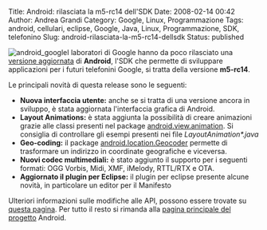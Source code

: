 Title: Android: rilasciata la m5-rc14 dell'SDK
Date: 2008-02-14 00:42
Author: Andrea Grandi
Category: Google, Linux, Programmazione
Tags: android, cellulari, eclipse, Google, Java, Linux, Programmazione, SDK, telefonino
Slug: android-rilasciata-la-m5-rc14-dellsdk
Status: published

![android\_google](http://www.andreagrandi.it/wp-content/uploads/2008/02/android_robot.thumbnail.gif)I
laboratori di Google hanno da poco rilasciato una [versione
aggiornata](http://code.google.com/android/download.html) di
**Android**, l'SDK che permette di sviluppare applicazioni per i futuri
telefonini Google, si tratta della versione **m5-rc14**.

Le principali novità di questa release sono le seguenti:

-   **Nuova interfaccia utente:** anche se si tratta di una versione
    ancora in sviluppo, è stata aggiornata l'interfaccia grafica di
    Android.
-   **Layout Animations:** è stata aggiunta la possibilità di creare
    animazioni grazie alle classi presenti nel package
    [android.view.animation](http://code.google.com/android/migrating/m3-to-m5/m5-api-changes.html#animations).
    Si consiglia di controllare gli esempi presenti nei file
    *LayoutAnimation\*.java*
-   **Geo-coding:** il package
    [android.location.Geocoder](http://code.google.com/android/reference/android/location/Geocoder.html)
    permette di trasformare un indirizzo in coordinate geografiche e
    viceversa.
-   **Nuovi codec multimediali:** è stato aggiunto il supporto per i
    seguenti formati: OGG Vorbis, Midi, XMF, iMelody, RTTL/RTX e OTA.
-   **Aggiornato il plugin per Eclipse:** il plugin per eclipse presente
    alcune novità, in particolare un editor per il Manifesto

Ulteriori informazioni sulle modifiche alle API, possono essere trovate
su [questa
pagina](http://code.google.com/android/migrating/m3-to-m5/m5-api-changes.html).
Per tutto il resto si rimanda alla [pagina principale del
progetto](http://code.google.com/android/index.html) Android.
